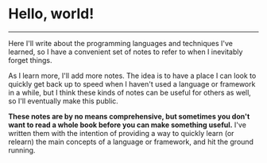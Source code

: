 # Hello, world!

---

Here I'll write about the programming languages and techniques I've learned, so I have a convenient set of notes to refer to when I inevitably forget things.

As I learn more, I'll add more notes. The idea is to have a place I can look to quickly get back up to speed when I haven't used a language or framework in a while, but I think these kinds of notes can be useful for others as well, so I'll eventually make this public.

**These notes are by no means comprehensive, but sometimes you don't want to read a whole book before you can make something useful.** I've written them with the intention of providing a way to quickly learn (or relearn) the main concepts of a language or framework, and hit the ground running.
